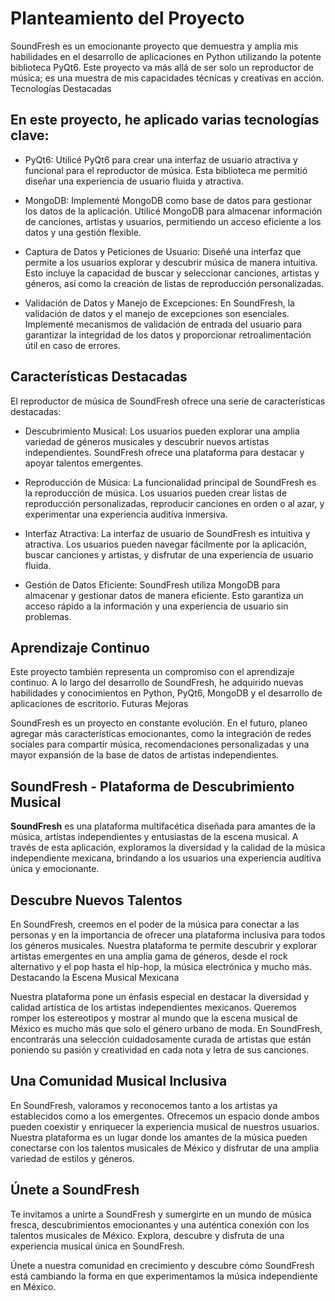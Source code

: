# Planteamiento del Proyecto

SoundFresh es un emocionante proyecto que demuestra y amplía mis habilidades en el desarrollo de aplicaciones en Python utilizando la potente biblioteca PyQt6. Este proyecto va más allá de ser solo un reproductor de música; es una muestra de mis capacidades técnicas y creativas en acción.
Tecnologías Destacadas

## En este proyecto, he aplicado varias tecnologías clave:

- PyQt6: Utilicé PyQt6 para crear una interfaz de usuario atractiva y funcional para el reproductor de música. Esta biblioteca me permitió diseñar una experiencia de usuario fluida y atractiva.

- MongoDB: Implementé MongoDB como base de datos para gestionar los datos de la aplicación. Utilicé MongoDB para almacenar información de canciones, artistas y usuarios, permitiendo un acceso eficiente a los datos y una gestión flexible.

- Captura de Datos y Peticiones de Usuario: Diseñé una interfaz que permite a los usuarios explorar y descubrir música de manera intuitiva. Esto incluye la capacidad de buscar y seleccionar canciones, artistas y géneros, así como la creación de listas de reproducción personalizadas.

- Validación de Datos y Manejo de Excepciones: En SoundFresh, la validación de datos y el manejo de excepciones son esenciales. Implementé mecanismos de validación de entrada del usuario para garantizar la integridad de los datos y proporcionar retroalimentación útil en caso de errores.

## Características Destacadas

El reproductor de música de SoundFresh ofrece una serie de características destacadas:

- Descubrimiento Musical: Los usuarios pueden explorar una amplia variedad de géneros musicales y descubrir nuevos artistas independientes. SoundFresh ofrece una plataforma para destacar y apoyar talentos emergentes.

- Reproducción de Música: La funcionalidad principal de SoundFresh es la reproducción de música. Los usuarios pueden crear listas de reproducción personalizadas, reproducir canciones en orden o al azar, y experimentar una experiencia auditiva inmersiva.

- Interfaz Atractiva: La interfaz de usuario de SoundFresh es intuitiva y atractiva. Los usuarios pueden navegar fácilmente por la aplicación, buscar canciones y artistas, y disfrutar de una experiencia de usuario fluida.

- Gestión de Datos Eficiente: SoundFresh utiliza MongoDB para almacenar y gestionar datos de manera eficiente. Esto garantiza un acceso rápido a la información y una experiencia de usuario sin problemas.

## Aprendizaje Continuo

Este proyecto también representa un compromiso con el aprendizaje continuo. A lo largo del desarrollo de SoundFresh, he adquirido nuevas habilidades y conocimientos en Python, PyQt6, MongoDB y el desarrollo de aplicaciones de escritorio.
Futuras Mejoras

SoundFresh es un proyecto en constante evolución. En el futuro, planeo agregar más características emocionantes, como la integración de redes sociales para compartir música, recomendaciones personalizadas y una mayor expansión de la base de datos de artistas independientes.

## SoundFresh - Plataforma de Descubrimiento Musical

**SoundFresh** es una plataforma multifacética diseñada para amantes de la música, artistas independientes y entusiastas de la escena musical. A través de esta aplicación, exploramos la diversidad y la calidad de la música independiente mexicana, brindando a los usuarios una experiencia auditiva única y emocionante.

## Descubre Nuevos Talentos

En SoundFresh, creemos en el poder de la música para conectar a las personas y en la importancia de ofrecer una plataforma inclusiva para todos los géneros musicales. Nuestra plataforma te permite descubrir y explorar artistas emergentes en una amplia gama de géneros, desde el rock alternativo y el pop hasta el hip-hop, la música electrónica y mucho más.
Destacando la Escena Musical Mexicana

Nuestra plataforma pone un énfasis especial en destacar la diversidad y calidad artística de los artistas independientes mexicanos. Queremos romper los estereotipos y mostrar al mundo que la escena musical de México es mucho más que solo el género urbano de moda. En SoundFresh, encontrarás una selección cuidadosamente curada de artistas que están poniendo su pasión y creatividad en cada nota y letra de sus canciones.

## Una Comunidad Musical Inclusiva

En SoundFresh, valoramos y reconocemos tanto a los artistas ya establecidos como a los emergentes. Ofrecemos un espacio donde ambos pueden coexistir y enriquecer la experiencia musical de nuestros usuarios. Nuestra plataforma es un lugar donde los amantes de la música pueden conectarse con los talentos musicales de México y disfrutar de una amplia variedad de estilos y géneros.

## Únete a SoundFresh

Te invitamos a unirte a SoundFresh y sumergirte en un mundo de música fresca, descubrimientos emocionantes y una auténtica conexión con los talentos musicales de México. Explora, descubre y disfruta de una experiencia musical única en SoundFresh.

Únete a nuestra comunidad en crecimiento y descubre cómo SoundFresh está cambiando la forma en que experimentamos la música independiente en México.
